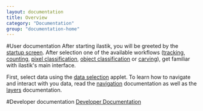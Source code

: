 ```yaml
---
layout: documentation
title: Overview
category: "Documentation"
group: "documentation-home"
---
```

#User documentation
After starting ilastik, you will be greeted by the
[startup screen]({{site.baseurl}}/documentation/startup/startup.html).
After selection one of the available workflows
([tracking]({{site.baseurl}}/documentation/tracking/tracking.html),
[counting]({{site.baseurl}}/documentation/counting/counting.html),
[pixel classification]({{site.baseurl}}/documentation/pixelclassification/pixelclassification.html),
[object classification]({{site.baseurl}}/documentation/objects/objects.html)
or
[carving]({{site.baseurl}}/documentation/carving/carving.html)),
get familiar with ilastik's main interface.

First, select data using the
[data selection]({{site.baseurl}}/documentation/startup/dataselection.html)
applet.
To learn how to navigate and interact with you data, read the
[navigation]({{site.baseurl}}/documentation/startup/navigation.html)
documentation as well as the
[layers]({{site.baseurl}}/documentation/startup/layers.html)
documentation.

#Developer documentation
[Developer Documentation]({{site.baseurl}}/development.html)

